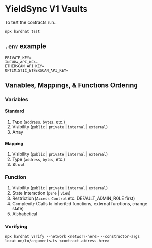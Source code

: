 # YieldSync V1 Vaults

To test the contracts run..

```shell
npx hardhat test
```

## `.env` example

```
PRIVATE_KEY=
INFURA_API_KEY=
ETHERSCAN_API_KEY=
OPTIMISTIC_ETHERSCAN_API_KEY=
```

## Variables, Mappings, & Functions Ordering

### Variables

#### Standard

1. Type (`address`, `bytes`, etc.)
2. Visibility (`public` | `private` | `internal` | `external`)
3. Array

#### Mapping

1. Visibility (`public` | `private` | `internal` | `external`)
2. Type (`address`, `bytes`, etc.)
3. Struct

### Function

1. Visibility (`public` | `private` | `internal` | `external`)
2. State Interaction (`pure` | `view`)
3. Restriction (`Access Control` etc. DEFAULT_ADMIN_ROLE first)
4. Complexity (Calls to inherited functions, external functions, change state)
5. Alphabetical

### Verifying

```shell
npx hardhat verify --network <network-here> --constructor-args location/to/arguments.ts <contract-address-here>
```